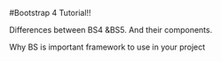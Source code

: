 #Bootstrap 4 Tutorial!!

Differences between  BS4 &BS5. And their components.

Why BS is important framework to use in your project
